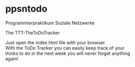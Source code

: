 # ppsntodo
Programmierpraktikum Soziale Netzwerke

The TTT-TheToDoTracker

Just open the index.html file with your browser.<br>
With the ToDo Tracker you can easily keep track of your<br>
thinks to do in the next week you will never forget anything<br>
again!

